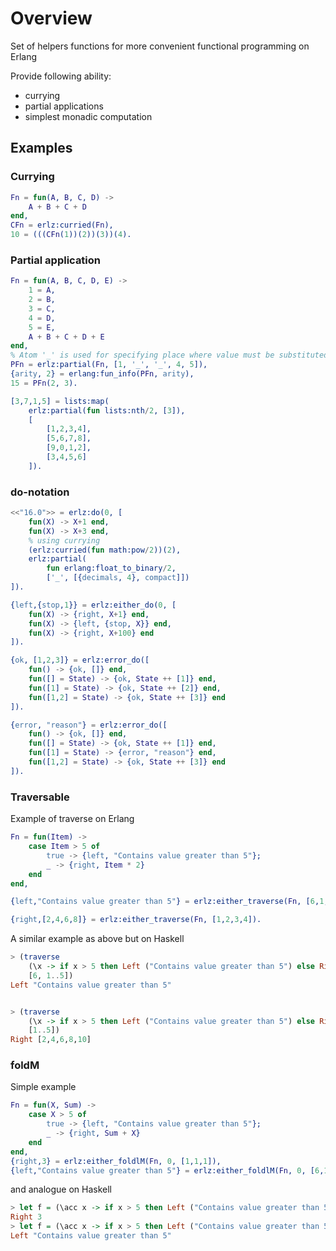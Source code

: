 # Overview

Set of helpers functions for more convenient functional programming on Erlang

Provide following ability:

* currying
* partial applications
* simplest monadic computation

## Examples

### Currying

```erlang
Fn = fun(A, B, C, D) ->
    A + B + C + D
end,
CFn = erlz:curried(Fn),
10 = (((CFn(1))(2))(3))(4).
```

### Partial application

```erlang
Fn = fun(A, B, C, D, E) ->
    1 = A,
    2 = B,
    3 = C,
    4 = D,
    5 = E,
    A + B + C + D + E
end,
% Atom '_' is used for specifying place where value must be substituted
PFn = erlz:partial(Fn, [1, '_', '_', 4, 5]),
{arity, 2} = erlang:fun_info(PFn, arity),
15 = PFn(2, 3).

[3,7,1,5] = lists:map(
    erlz:partial(fun lists:nth/2, [3]),
    [
        [1,2,3,4],
        [5,6,7,8],
        [9,0,1,2],
        [3,4,5,6]
    ]).
```

### do-notation

```erlang
<<"16.0">> = erlz:do(0, [
    fun(X) -> X+1 end,
    fun(X) -> X+3 end,
    % using currying
    (erlz:curried(fun math:pow/2))(2),
    erlz:partial(
        fun erlang:float_to_binary/2,
        ['_', [{decimals, 4}, compact]])
]).

{left,{stop,1}} = erlz:either_do(0, [
    fun(X) -> {right, X+1} end,
    fun(X) -> {left, {stop, X}} end,
    fun(X) -> {right, X+100} end
]).

{ok, [1,2,3]} = erlz:error_do([
    fun() -> {ok, []} end,
    fun([] = State) -> {ok, State ++ [1]} end,
    fun([1] = State) -> {ok, State ++ [2]} end,
    fun([1,2] = State) -> {ok, State ++ [3]} end
]).

{error, "reason"} = erlz:error_do([
    fun() -> {ok, []} end,
    fun([] = State) -> {ok, State ++ [1]} end,
    fun([1] = State) -> {error, "reason"} end,
    fun([1,2] = State) -> {ok, State ++ [3]} end
]).
```

### Traversable

Example of traverse on Erlang

```erlang
Fn = fun(Item) ->
    case Item > 5 of
        true -> {left, "Contains value greater than 5"};
        _ -> {right, Item * 2}
    end
end,

{left,"Contains value greater than 5"} = erlz:either_traverse(Fn, [6,1,2,3,4]).

{right,[2,4,6,8]} = erlz:either_traverse(Fn, [1,2,3,4]).
```

A similar example as above but on Haskell

```haskell
> (traverse 
    (\x -> if x > 5 then Left ("Contains value greater than 5") else Right (x * 2))
    [6, 1..5])
Left "Contains value greater than 5"


> (traverse 
    (\x -> if x > 5 then Left ("Contains value greater than 5") else Right (x * 2))
    [1..5])
Right [2,4,6,8,10]
```

### foldM

Simple example

```erlang
Fn = fun(X, Sum) ->
    case X > 5 of
        true -> {left, "Contains value greater than 5"};
        _ -> {right, Sum + X}
    end
end,
{right,3} = erlz:either_foldlM(Fn, 0, [1,1,1]),
{left,"Contains value greater than 5"} = erlz:either_foldlM(Fn, 0, [6,1,1]).
```
and analogue on Haskell

```haskell
> let f = (\acc x -> if x > 5 then Left ("Contains value greater than 5") else Right (acc + x)) in foldlM f 0 [1,1,1]
Right 3
> let f = (\acc x -> if x > 5 then Left ("Contains value greater than 5") else Right (acc + x)) in foldlM f 0 [6,1,1]
Left "Contains value greater than 5"
```
